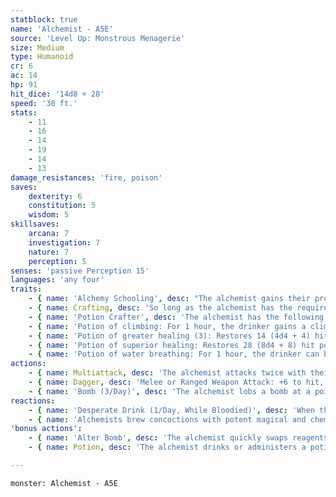 ```yaml
---
statblock: true
name: 'Alchemist - A5E'
source: 'Level Up: Monstrous Menagerie'
size: Medium
type: Humanoid
cr: 6
ac: 14
hp: 91
hit_dice: '14d8 + 28'
speed: '30 ft.'
stats:
    - 11
    - 16
    - 14
    - 19
    - 14
    - 13
damage_resistances: 'fire, poison'
saves:
    dexterity: 6
    constitution: 5
    wisdom: 5
skillsaves:
    arcana: 7
    investigation: 7
    nature: 7
    perception: 5
senses: 'passive Perception 15'
languages: 'any four'
traits:
    - { name: 'Alchemy Schooling', desc: "The alchemist gains their proficiency bonus and an expertise die (+1d6) on checks made with alchemist's supplies." }
    - { name: Crafting, desc: 'So long as the alchemist has the required components and equipment, they are able to craft potions of up to legendary rarity and other magic items of up to very rare rarity.' }
    - { name: 'Potion Crafter', desc: 'The alchemist has the following potions on hand:' }
    - { name: 'Potion of climbing: For 1 hour, the drinker gains a climb speed equal to its Speed and has advantage on Athletics checks made to climb', desc: '' }
    - { name: 'Potion of greater healing (3): Restores 14 (4d4 + 4) hit points', desc: '' }
    - { name: 'Potion of superior healing: Restores 28 (8d4 + 8) hit points', desc: '' }
    - { name: 'Potion of water breathing: For 1 hour, the drinker can breathe underwater', desc: '' }
actions:
    - { name: Multiattack, desc: 'The alchemist attacks twice with their dagger.' }
    - { name: Dagger, desc: 'Melee or Ranged Weapon Attack: +6 to hit, reach 5 ft. or range 20/60 ft., one target. Hit: 5 (1d4 + 3) piercing damage plus 10 (3d6) poison damage.' }
    - { name: 'Bomb (3/Day)', desc: 'The alchemist lobs a bomb at a point they can see within 80 feet. Upon impact, the bomb explodes in a 10-foot radius. Creatures in the area make a DC 15 Dexterity saving throw, taking 24 (7d6) fire damage on a failure or half damage on a success.' }
reactions:
    - { name: 'Desperate Drink (1/Day, While Bloodied)', desc: 'When the alchemist is dealt damage, they drink a potion.' }
    - { name: 'Alchemists brew concoctions with potent magical and chemical properties, ranging from healing potions to flammable oil', desc: 'Some alchemists perform dangerous experiments to perfect new alchemical recipes, while others fabricate guardians and other constructs in pursuit of the creation of life itself.' }
'bonus actions':
    - { name: 'Alter Bomb', desc: 'The alchemist quickly swaps reagents to change the damage dealt by their next bomb to acid, cold, lightning, poison, or thunder.' }
    - { name: Potion, desc: 'The alchemist drinks or administers a potion.' }

---
```

```statblock
monster: Alchemist - A5E
```
